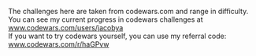 The challenges here are taken from codewars.com and range in difficulty.<br>
You can see my current progress in codewars challenges at www.codewars.com/users/jacobya<br>
If you want to try codewars yourself, you can use my referral code: www.codewars.com/r/haGPvw<br>
